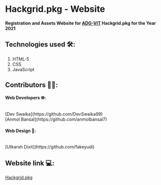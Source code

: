 # Hackgrid.pkg - Website

#### Registration and Assets Website for [ADG-VIT](https://github.com/ADG-VIT) Hackgrid.pkg for the Year 2021

## Technologies used 🛠:
1. HTML-5
2. CSS
3. JavaScript

## Contributors 👨‍💻:

#### Web Developers 🌐:
<br>
[Dev Swaika](https://github.com/DevSwaika99)
<br>
[Anmol Bansal](https://github.com/anmolbansal7) 
<br>

#### Web Design 🍥:
<br>
[Utkarsh Dixit](https://github.com/fakeyudi)

## Website link 💻:
[Hackgrid.pkg](#)

